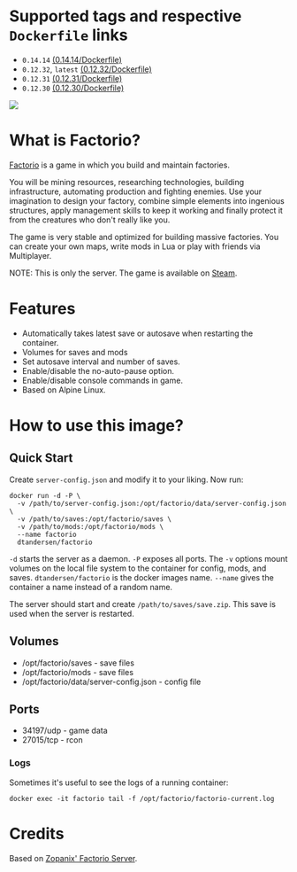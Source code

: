 # Supported tags and respective `Dockerfile` links

* `0.14.14` [(0.14.14/Dockerfile)](https://github.com/dtandersen/docker_factorio_server/blob/0.14.14/Dockerfile)
* `0.12.32`, `latest` [(0.12.32/Dockerfile)](https://github.com/dtandersen/docker_factorio_server/blob/dt_0.12.32/Dockerfile)
* `0.12.31` [(0.12.31/Dockerfile)](https://github.com/dtandersen/docker_factorio_server/blob/dt_0.12.31/Dockerfile)
* `0.12.30` [(0.12.30/Dockerfile)](https://github.com/dtandersen/docker_factorio_server/blob/dt_0.12.30/Dockerfile)

[![](https://imagelayers.io/badge/dtandersen/factorio:latest.svg)](https://imagelayers.io/?images=dtandersen/factorio:latest 'Get your own badge on imagelayers.io')

# What is Factorio?

[Factorio](https://www.factorio.com) is a game in which you build and maintain factories.

You will be mining resources, researching technologies, building infrastructure, automating production and fighting enemies. Use your imagination to design your factory, combine simple elements into ingenious structures, apply management skills to keep it working and finally protect it from the creatures who don't really like you.

The game is very stable and optimized for building massive factories. You can create your own maps, write mods in Lua or play with friends via Multiplayer.

NOTE: This is only the server. The game is available on [Steam](http://store.steampowered.com/app/427520/).

# Features

* Automatically takes latest save or autosave when restarting the container.
* Volumes for saves and mods
* Set autosave interval and number of saves.
* Enable/disable the no-auto-pause option.
* Enable/disable console commands in game.
* Based on Alpine Linux.

# How to use this image?

## Quick Start

Create ```server-config.json``` and modify it to your liking. Now run:

```
docker run -d -P \
  -v /path/to/server-config.json:/opt/factorio/data/server-config.json \
  -v /path/to/saves:/opt/factorio/saves \
  -v /path/to/mods:/opt/factorio/mods \
  --name factorio
  dtandersen/factorio
```

```-d``` starts the server as a daemon. ```-P``` exposes all ports. The ```-v``` options mount volumes on the local file system to the container for config, mods, and saves. ```dtandersen/factorio``` is the docker images name. ```--name``` gives the container a name instead of a random name.

The server should start and create ```/path/to/saves/save.zip```. This save is used when the server is restarted.

## Volumes

* /opt/factorio/saves - save files
* /opt/factorio/mods - save files
* /opt/factorio/data/server-config.json - config file

## Ports

* 34197/udp - game data
* 27015/tcp - rcon

### Logs

Sometimes it's useful to see the logs of a running container:

```
docker exec -it factorio tail -f /opt/factorio/factorio-current.log
```

# Credits

Based on [Zopanix' Factorio Server](https://github.com/zopanix/docker_factorio_server).
